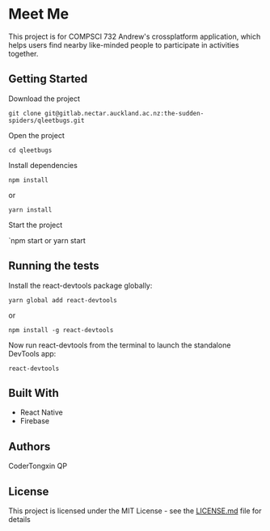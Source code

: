 # Meet Me

This project is for COMPSCI 732 Andrew's crossplatform application, which helps users find nearby like-minded people to participate in activities together.

## Getting Started

Download the project

`git clone git@gitlab.nectar.auckland.ac.nz:the-sudden-spiders/qleetbugs.git`

Open the project

`cd qleetbugs`

Install dependencies

`npm install`

or

`yarn install`

Start the project

`npm start or yarn start


## Running the tests

Install the react-devtools package globally:

`yarn global add react-devtools`

or 

`npm install -g react-devtools`
    
Now run react-devtools from the terminal to launch the standalone DevTools app:

`react-devtools`


## Built With

* React Native
* Firebase


## Authors

CoderTongxin
QP

## License

This project is licensed under the MIT License - see the [LICENSE.md](LICENSE.md) file for details


